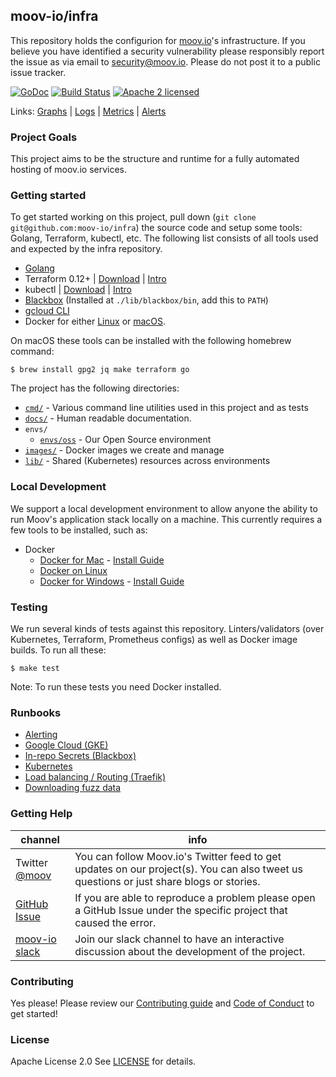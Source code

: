 ## moov-io/infra

This repository holds the configurion for [moov.io](https://github.com/moov-io)'s infrastructure. If you believe you have identified a security vulnerability please responsibly report the issue as via email to security@moov.io. Please do not post it to a public issue tracker.

[![GoDoc](https://godoc.org/github.com/moov-io/infra?status.svg)](https://godoc.org/github.com/moov-io/infra)
[![Build Status](https://github.com/moov-io/infra/workflows/Go/badge.svg)](https://github.com/moov-io/infra/actions)
[![Apache 2 licensed](https://img.shields.io/badge/license-Apache2-blue.svg)](https://raw.githubusercontent.com/moov-io/infra/master/LICENSE)

Links: [Graphs](https://infra-oss.moov.io/grafana/) | [Logs](https://infra-oss.moov.io/grafana/explore) | [Metrics](https://infra-oss.moov.io/prometheus/) | [Alerts](https://infra-oss.moov.io/alertmanager/#/alerts)

### Project Goals

This project aims to be the structure and runtime for a fully automated hosting of moov.io services.

### Getting started

To get started working on this project, pull down (`git clone git@github.com:moov-io/infra`) the source code and setup some tools: Golang, Terraform, kubectl, etc. The following list consists of all tools used and expected by the infra repository.

- [Golang](https://golang.org/dl)
- Terraform 0.12+ | [Download](https://www.terraform.io/downloads.html) | [Intro](https://www.terraform.io/intro/index.html)
- kubectl | [Download](https://kubernetes.io/docs/tasks/tools/install-kubectl/) | [Intro](https://www.digitalocean.com/community/tutorials/an-introduction-to-kubernetes)
- [Blackbox](https://github.com/StackExchange/blackbox#blackbox-) (Installed at `./lib/blackbox/bin`, add this to `PATH`)
- [gcloud CLI](docs/google-cloud.md)
- Docker for either [Linux](https://docs.docker.com/install/linux/docker-ce/ubuntu/) or [macOS](https://docs.docker.com/docker-for-mac/install/).

On macOS these tools can be installed with the following homebrew command:

```
$ brew install gpg2 jq make terraform go
```

The project has the following directories:

- [`cmd/`](https://github.com/moov-io/infra/tree/master/cmd) - Various command line utilities used in this project and as tests
- [`docs/`](https://github.com/moov-io/infra/tree/master/docs) - Human readable documentation.
- `envs/`
  - [`envs/oss`](https://github.com/moov-io/infra/tree/master/envs/oss) - Our Open Source environment
- [`images/`](https://github.com/moov-io/infra/tree/master/images) - Docker images we create and manage
- [`lib/`](https://github.com/moov-io/infra/tree/master/lib) - Shared (Kubernetes) resources across environments

### Local Development

We support a local development environment to allow anyone the ability to run Moov's application stack locally on a machine. This currently requires a few tools to be installed, such as:

- Docker
  - [Docker for Mac](https://docs.docker.com/docker-for-mac/) - [Install Guide](https://docs.docker.com/docker-for-mac/install/)
  - [Docker on Linux](https://docs.docker.com/install/)
  - [Docker for Windows](https://docs.docker.com/docker-for-windows/) - [Install Guide](https://docs.docker.com/docker-for-windows/install/)

### Testing

We run several kinds of tests against this repository. Linters/validators (over Kubernetes, Terraform, Prometheus configs) as well as Docker image builds. To run all these:

```
$ make test
```

Note: To run these tests you need Docker installed.

### Runbooks

- [Alerting](docs/alerts.md)
- [Google Cloud (GKE)](docs/google-cloud.md)
- [In-repo Secrets (Blackbox)](docs/secrets.md)
- [Kubernetes](docs/kubernetes.md)
- [Load balancing / Routing (Traefik)](docs/traefik.md)
- [Downloading fuzz data](docs/fuzzing.md)

### Getting Help

 channel | info
 ------- | -------
Twitter [@moov](https://twitter.com/moov) | You can follow Moov.io's Twitter feed to get updates on our project(s). You can also tweet us questions or just share blogs or stories.
[GitHub Issue](https://github.com/moov-io) | If you are able to reproduce a problem please open a GitHub Issue under the specific project that caused the error.
[moov-io slack](https://slack.moov.io/) | Join our slack channel to have an interactive discussion about the development of the project.

### Contributing

Yes please! Please review our [Contributing guide](CONTRIBUTING.md) and [Code of Conduct](CODE_OF_CONDUCT.md) to get started!

### License

Apache License 2.0 See [LICENSE](LICENSE) for details.
